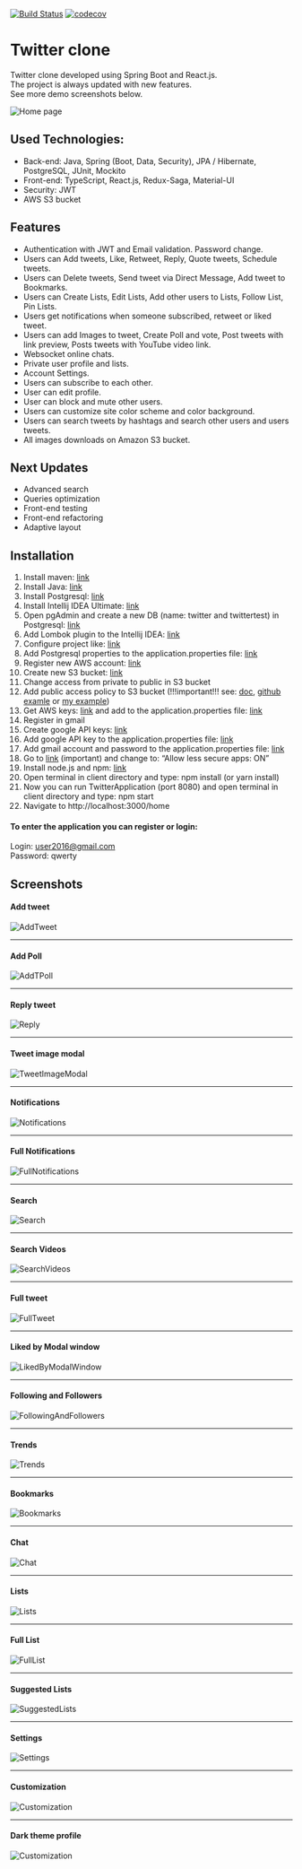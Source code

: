 [![Build Status](https://app.travis-ci.com/merikbest/twitter-spring-reactjs.svg?branch=travis-ci-2)](https://app.travis-ci.com/merikbest/twitter-spring-reactjs)
[![codecov](https://codecov.io/gh/merikbest/twitter-spring-reactjs/branch/travis-ci-2/graph/badge.svg?token=ETUNQVOX2Q)](https://codecov.io/gh/merikbest/twitter-spring-reactjs)

# Twitter clone

Twitter clone developed using Spring Boot and React.js. </br>
The project is always updated with new features. </br>
See more demo screenshots below.

![Home page](screenshots/1_Preview.jpg)

## Used Technologies:

* Back-end: Java, Spring (Boot, Data, Security), JPA / Hibernate, PostgreSQL, JUnit, Mockito
* Front-end: TypeScript, React.js, Redux-Saga, Material-UI
* Security: JWT
* AWS S3 bucket

## Features

* Authentication with JWT and Email validation. Password change.
* Users can Add tweets, Like, Retweet, Reply, Quote tweets, Schedule tweets.
* Users can Delete tweets, Send tweet via Direct Message, Add tweet to Bookmarks.
* Users can Create Lists, Edit Lists, Add other users to Lists, Follow List, Pin Lists.
* Users get notifications when someone subscribed, retweet or liked tweet.
* Users can add Images to tweet, Create Poll and vote, Post tweets with link preview, Posts tweets with YouTube video link.
* Websocket online chats.
* Private user profile and lists.
* Account Settings.
* Users can subscribe to each other.
* User can edit profile.
* User can block and mute other users.
* Users can customize site color scheme and color background.
* Users can search tweets by hashtags and search other users and users tweets.
* All images downloads on Amazon S3 bucket.

## Next Updates

* Advanced search
* Queries optimization
* Front-end testing
* Front-end refactoring
* Adaptive layout

## Installation

1. Install maven: [link](https://www.baeldung.com/install-maven-on-windows-linux-mac)
2. Install Java: [link](https://www.oracle.com/java/technologies/javase/jdk15-archive-downloads.html)
3. Install Postgresql: [link](https://www.postgresql.org/download/)
4. Install Intellij IDEA Ultimate: [link](https://www.jetbrains.com/idea/)
5. Open pgAdmin and create a new DB (name: twitter and twittertest) in Postgresql: [link](https://www.guru99.com/postgresql-create-database.html#:~:text=PostgreSQL%20Create%20Database%20using%20pgAdmin)
6. Add Lombok plugin to the Intellij IDEA: [link](https://i.ibb.co/Gtwcw0t/6-lombok.jpg)
7. Configure project like: [link](https://i.ibb.co/HxzkCvj/7-configuration.jpg)
8. Add Postgresql properties to the application.properties file: [link](https://i.ibb.co/tLnnCLZ/8-postgres.jpg)
9. Register new AWS account: [link](https://portal.aws.amazon.com/billing/signup#/start)
10. Create new S3 bucket: [link](https://docs.aws.amazon.com/AmazonS3/latest/userguide/create-bucket-overview.html)
11. Change access from private to public in S3 bucket
12. Add public access policy to S3 bucket (!!!important!!! see:
[doc](https://docs.aws.amazon.com/AmazonS3/latest/userguide/access-policy-language-overview.html),
[github examle](https://stackoverflow.com/questions/58580042/how-to-set-public-read-only-access-on-amazon-s3-bucket#:~:text=To%20make%20objects%20publicly%20accessible%2C%20use%20a%20policy%20like%20this%3A) or 
[my example](https://i.ibb.co/mSpHmyL/12-bucket.jpg))
13. Get AWS keys: [link](https://supsystic.com/documentation/id-secret-access-key-amazon-s3/) and add to the application.properties file: [link](https://i.ibb.co/zHw537K/13-key.jpg)
14. Register in gmail
15. Create google API keys: [link](https://developers.google.com/youtube/v3/getting-started#before-you-start)
16. Add google API key to the application.properties file: [link](https://i.ibb.co/3fgJc8V/16-google-api.jpg)
17. Add gmail account and password to the application.properties file: [link](https://i.ibb.co/Sc3QZZr/17-gmail.jpg)
18. Go to [link](https://myaccount.google.com/u/2/lesssecureapps) (important) and change to: “Allow less secure apps: ON”
19. Install node.js and npm: [link](https://docs.npmjs.com/downloading-and-installing-node-js-and-npm)
20. Open terminal in client directory and type: npm install (or yarn install)
21. Now you can run TwitterApplication (port 8080) and open terminal in client directory and type: npm start
22. Navigate to http://localhost:3000/home

#### To enter the application you can register or login:
Login: user2016@gmail.com  
Password: qwerty

## Screenshots

#### Add tweet
![AddTweet](screenshots/2_Add_tweet.jpg)
___
#### Add Poll
![AddTPoll](screenshots/3_Add_Poll.jpg)
___
#### Reply tweet
![Reply](screenshots/4_Reply_tweet.jpg)
___
#### Tweet image modal
![TweetImageModal](screenshots/5_Tweet_image_modal.jpg)
___
#### Notifications
![Notifications](screenshots/6_Notifications.jpg)
___
#### Full Notifications
![FullNotifications](screenshots/7_Full_Notifications.jpg)
___
#### Search
![Search](screenshots/8_Search.jpg)
___
#### Search Videos
![SearchVideos](screenshots/9_Search_Videos.jpg)
___
#### Full tweet
![FullTweet](screenshots/10_Full_tweet.jpg)
___
#### Liked by Modal window
![LikedByModalWindow](screenshots/11_Liked_by_Modal_window.jpg)
___
#### Following and Followers
![FollowingAndFollowers](screenshots/12_Following_and_Followers.jpg)
___
#### Trends
![Trends](screenshots/13_Trends.jpg)
___
#### Bookmarks
![Bookmarks](screenshots/14_Bookmarks.jpg)
___
#### Chat
![Chat](screenshots/15_Chat.jpg)
___
#### Lists
![Lists](screenshots/16_Lists.jpg)
___
#### Full List
![FullList](screenshots/17_Full_List.jpg)
___
#### Suggested Lists
![SuggestedLists](screenshots/18_Suggested_Lists.jpg)
___
#### Settings
![Settings](screenshots/19_Settings.jpg)
___
#### Customization
![Customization](screenshots/20_Profile_Customization.jpg)
___
#### Dark theme profile
![Customization](screenshots/21_Profile_with_color_theme.jpg)
